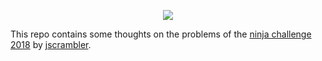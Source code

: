 <p align="center"><img src="https://i.imgur.com/cSV2br2.png"></p>

This repo contains some thoughts on the problems of the [ninja challenge 2018](https://ninjachallenge.jscrambler.com/) by [jscrambler](https://jscrambler.com/). 

